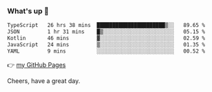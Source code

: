 ### What's up 👋

<!--START_SECTION:waka-->

```txt
TypeScript   26 hrs 38 mins  ██████████████████████▒░░   89.65 %
JSON         1 hr 31 mins    █▒░░░░░░░░░░░░░░░░░░░░░░░   05.15 %
Kotlin       46 mins         ▓░░░░░░░░░░░░░░░░░░░░░░░░   02.59 %
JavaScript   24 mins         ▒░░░░░░░░░░░░░░░░░░░░░░░░   01.35 %
YAML         9 mins          ░░░░░░░░░░░░░░░░░░░░░░░░░   00.52 %
```

<!--END_SECTION:waka-->

👉 [my GitHub Pages](https://ykzhukian.github.io)

Cheers, have a great day.

